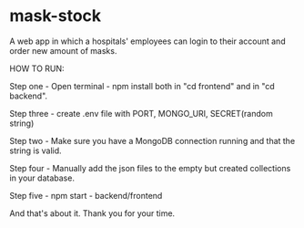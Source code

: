 # mask-stock
A web app in which a hospitals' employees can login to their account and order new amount of masks.


HOW TO RUN:

Step one - Open terminal - npm install both in "cd frontend" and in "cd backend".

Step three - create .env file with PORT, MONGO_URI, SECRET(random string) 

Step two - Make sure you have a MongoDB connection running and that the string is valid.

Step four - Manually add the json files to the empty but created collections in your database.

Step five - npm start - backend/frontend



And that's about it. Thank you for your time. 
